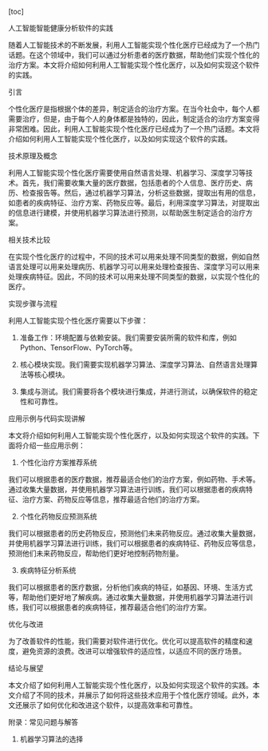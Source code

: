 
[toc]                    
                
                
人工智能智能健康分析软件的实践

随着人工智能技术的不断发展，利用人工智能实现个性化医疗已经成为了一个热门话题。在这个领域中，我们可以通过分析患者的医疗数据，帮助他们实现个性化的治疗方案。本文将介绍如何利用人工智能实现个性化医疗，以及如何实现这个软件的实践。

引言

个性化医疗是指根据个体的差异，制定适合的治疗方案。在当今社会中，每个人都需要治疗，但是，由于每个人的身体都是独特的，因此，制定适合的治疗方案变得非常困难。因此，利用人工智能实现个性化医疗已经成为了一个热门话题。本文将介绍如何利用人工智能实现个性化医疗，以及如何实现这个软件的实践。

技术原理及概念

利用人工智能实现个性化医疗需要使用自然语言处理、机器学习、深度学习等技术。首先，我们需要收集大量的医疗数据，包括患者的个人信息、医疗历史、病历、检查报告等。然后，通过机器学习算法，分析这些数据，提取出有用的信息，如患者的疾病特征、治疗方案、药物反应等。最后，利用深度学习算法，对提取出的信息进行建模，并使用机器学习算法进行预测，以帮助医生制定适合的治疗方案。

相关技术比较

在实现个性化医疗的过程中，不同的技术可以用来处理不同类型的数据，例如自然语言处理可以用来处理病历、机器学习可以用来处理检查报告、深度学习可以用来处理疾病特征。因此，不同的技术可以用来处理不同类型的数据，以实现个性化的医疗。

实现步骤与流程

利用人工智能实现个性化医疗需要以下步骤：

1. 准备工作：环境配置与依赖安装。我们需要安装所需的软件和库，例如Python、TensorFlow、PyTorch等。

2. 核心模块实现。我们需要实现机器学习算法、深度学习算法、自然语言处理算法等核心模块。

3. 集成与测试。我们需要将各个模块进行集成，并进行测试，以确保软件的稳定性和可靠性。


应用示例与代码实现讲解

本文将介绍如何利用人工智能实现个性化医疗，以及如何实现这个软件的实践。下面将介绍一些应用示例：

1. 个性化治疗方案推荐系统

我们可以根据患者的医疗数据，推荐最适合他们的治疗方案，例如药物、手术等。通过收集大量数据，并使用机器学习算法进行训练，我们可以根据患者的疾病特征、治疗方案、药物反应等信息，推荐最适合他们的治疗方案。

2. 个性化药物反应预测系统

我们可以根据患者的历史药物反应，预测他们未来药物反应。通过收集大量数据，并使用机器学习算法进行训练，我们可以根据患者的疾病特征、药物反应等信息，预测他们未来药物反应，帮助他们更好地控制药物剂量。

3. 疾病特征分析系统

我们可以根据患者的医疗数据，分析他们疾病的特征，如基因、环境、生活方式等，帮助他们更好地了解疾病。通过收集大量数据，并使用机器学习算法进行训练，我们可以根据患者的疾病特征，推荐最适合他们的治疗方案。

优化与改进

为了改善软件的性能，我们需要对软件进行优化。优化可以提高软件的精度和速度，避免资源的浪费。改进可以增强软件的适应性，以适应不同的医疗场景。

结论与展望

本文介绍了如何利用人工智能实现个性化医疗，以及如何实现这个软件的实践。本文介绍了不同的技术，并展示了如何将这些技术应用于个性化医疗领域。此外，本文还展示了如何优化和改进这个软件，以提高效率和可靠性。


附录：常见问题与解答

1. 机器学习算法的选择

